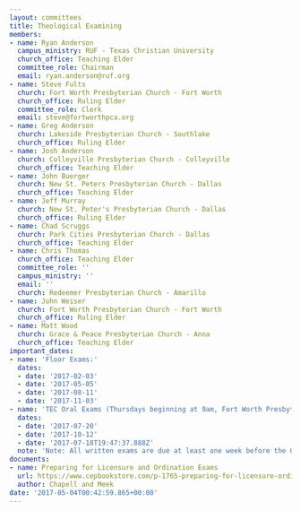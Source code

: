 ```yaml
---
layout: committees
title: Theological Examining
members:
- name: Ryan Anderson
  campus_ministry: RUF - Texas Christian University
  church_office: Teaching Elder
  committee_role: Chairman
  email: ryan.anderson@ruf.org
- name: Steve Fults
  church: Fort Worth Presbyterian Church - Fort Worth
  church_office: Ruling Elder
  committee_role: Clerk
  email: steve@fortworthpca.org
- name: Greg Anderson
  church: Lakeside Presbyterian Church - Southlake
  church_office: Ruling Elder
- name: Josh Anderson
  church: Colleyville Presbyterian Church - Colleyville
  church_office: Teaching Elder
- name: John Buerger
  church: New St. Peters Presbyterian Church - Dallas
  church_office: Teaching Elder
- name: Jeff Murray
  church: New St. Peter's Presbyterian Church - Dallas
  church_office: Ruling Elder
- name: Chad Scruggs
  church: Park Cities Presbyterian Church - Dallas
  church_office: Teaching Elder
- name: Chris Thomas
  church_office: Teaching Elder
  committee_role: ''
  campus_ministry: ''
  email: ''
  church: Redeemer Presbyterian Church - Amarillo
- name: John Weiser
  church: Fort Worth Presbyterian Church - Fort Worth
  church_office: Ruling Elder
- name: Matt Wood
  church: Grace & Peace Presbyterian Church - Anna
  church_office: Teaching Elder
important_dates:
- name: 'Floor Exams:'
  dates:
  - date: '2017-02-03'
  - date: '2017-05-05'
  - date: '2017-08-11'
  - date: '2017-11-03'
- name: 'TEC Oral Exams (Thursdays beginning at 9am, Fort Worth Presbyterian Church):'
  dates:
  - date: '2017-07-20'
  - date: '2017-10-12'
  - date: '2017-07-18T19:47:37.888Z'
  note: 'Note: All written exams are due at least one week before the Oral exam dates.'
documents:
- name: Preparing for Licensure and Ordination Exams
  url: https://www.cepbookstore.com/p-1765-preparing-for-licensure-ordi.aspx
  author: Chapell and Meek
date: '2017-05-04T00:42:59.865+00:00'
---
```

